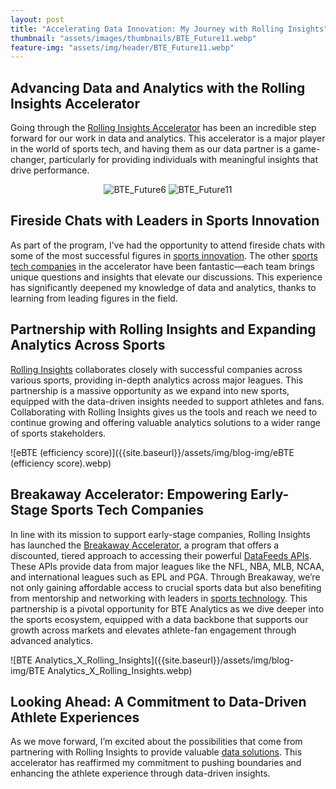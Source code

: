 ```yaml
---
layout: post
title: "Accelerating Data Innovation: My Journey with Rolling Insights"
thumbnail: "assets/images/thumbnails/BTE_Future11.webp"
feature-img: "assets/img/header/BTE_Future11.webp"
---
```


## Advancing Data and Analytics with the Rolling Insights Accelerator

Going through the [Rolling Insights Accelerator](https://rolling-insights.com/breakaway-accelerator/)
has been an incredible step forward for our work in data and analytics. This accelerator is a major
player in the world of sports tech, and having them as our data partner is a game-changer,
particularly for providing individuals with meaningful insights that drive performance.

<div class="image-gallery" style="text-align: center">
  <img class="img-2" src="{{site.baseurl}}/assets/img/blog-img/BTE_Future6.webp" alt="BTE_Future6" >
  <img class="img-2" src="{{site.baseurl}}/assets/img/blog-img/BTE_Future11.webp" alt="BTE_Future11" >
</div>

## Fireside Chats with Leaders in Sports Innovation

As part of the program, I’ve had the opportunity to attend fireside chats with some of the most
successful figures in [sports innovation](https://www.sportsilab.com/).
The other [sports tech companies](https://techcrunch.com/tag/sports-technology/) in the accelerator
have been fantastic—each team brings unique questions and insights that elevate our discussions.
This experience has significantly deepened my knowledge of data and analytics, thanks to learning
from leading figures in the field.

## Partnership with Rolling Insights and Expanding Analytics Across Sports

[Rolling Insights](https://rolling-insights.com/) collaborates closely with successful companies
across various sports, providing in-depth analytics across major leagues. This partnership is a
massive opportunity as we expand into new sports, equipped with the data-driven insights needed
to support athletes and fans. Collaborating with Rolling Insights gives us the tools and reach
we need to continue growing and offering valuable analytics solutions to a wider range of sports
stakeholders.

![eBTE (efficiency score)]({{site.baseurl}}/assets/img/blog-img/eBTE (efficiency score).webp)

## Breakaway Accelerator: Empowering Early-Stage Sports Tech Companies

In line with its mission to support early-stage companies, Rolling Insights has launched the
[Breakaway Accelerator](https://rolling-insights.com/breakaway-accelerator/), a program that
offers a discounted, tiered approach to accessing their powerful
[DataFeeds APIs](https://rolling-insights.com/rolling-insights-datafeeds/overview/).
These APIs provide data from major leagues like the NFL, NBA, MLB, NCAA, and international
leagues such as EPL and PGA. Through Breakaway, we’re not only gaining affordable
access to crucial sports data but also benefiting from mentorship and networking with
leaders in [sports technology](https://mobidev.biz/blog/sports-technology-trends-innovations-to-adopt-in-sports-apps).
This partnership is a pivotal opportunity for BTE Analytics as we dive deeper into the
sports ecosystem, equipped with a data backbone that supports our growth across markets
and elevates athlete-fan engagement through advanced analytics.

![BTE Analytics_X_Rolling_Insights]({{site.baseurl}}/assets/img/blog-img/BTE Analytics_X_Rolling_Insights.webp)

## Looking Ahead: A Commitment to Data-Driven Athlete Experiences

As we move forward, I’m excited about the possibilities that come from partnering with Rolling
Insights to provide valuable [data solutions](https://rolling-insights.com/rolling-insights-datafeeds/historical-data/).
This accelerator has reaffirmed my commitment to pushing boundaries and enhancing the athlete
experience through data-driven insights.
